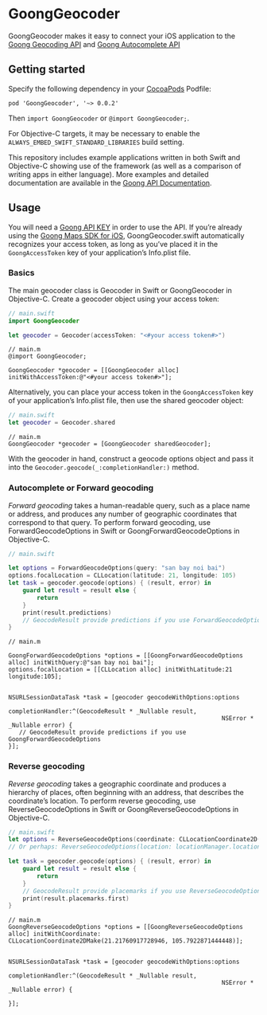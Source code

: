 
# GoongGeocoder

GoongGeocoder makes it easy to connect your iOS application to the [Goong Geocoding API](https://docs.goong.io/rest/guide/#geocode) and [Goong Autocomplete API](https://docs.goong.io/rest/guide/#place)


## Getting started

Specify the following dependency in your [CocoaPods](http://cocoapods.org/) Podfile:

```podspec
pod 'GoongGeocoder', '~> 0.0.2'
```

Then `import GoongGeocoder` or `@import GoongGeocoder;`.

For Objective-C targets, it may be necessary to enable the `ALWAYS_EMBED_SWIFT_STANDARD_LIBRARIES` build setting.

This repository includes example applications written in both Swift and Objective-C showing use of the framework (as well as a comparison of writing apps in either language). More examples and detailed documentation are available in the [Goong API Documentation](https://docs.goong.io).

## Usage

You will need a [Goong API KEY](https://account.goong.io) in order to use the API. If you’re already using the [Goong Maps SDK for iOS](https://docs.goong.io/ios/guide/), GoongGeocoder.swift automatically recognizes your access token, as long as you’ve placed it in the `GoongAccessToken` key of your application’s Info.plist file.

### Basics

The main geocoder class is Geocoder in Swift or GoongGeocoder in Objective-C. Create a geocoder object using your access token:

```swift
// main.swift
import GoongGeocoder

let geocoder = Geocoder(accessToken: "<#your access token#>")
```

```objc
// main.m
@import GoongGeocoder;

GoongGeocoder *geocoder = [[GoongGeocoder alloc] initWithAccessToken:@"<#your access token#>"];
```

Alternatively, you can place your access token in the `GoongAccessToken` key of your application’s Info.plist file, then use the shared geocoder object:

```swift
// main.swift
let geocoder = Geocoder.shared
```

```objc
// main.m
GoongGeocoder *geocoder = [GoongGeocoder sharedGeocoder];
```

With the geocoder in hand, construct a geocode options object and pass it into the `Geocoder.geocode(_:completionHandler:)` method.

### Autocomplete or Forward geocoding

_Forward geocoding_ takes a human-readable query, such as a place name or address, and produces any number of geographic coordinates that correspond to that query. To perform forward geocoding, use ForwardGeocodeOptions in Swift or GoongForwardGeocodeOptions in Objective-C.

```swift
// main.swift

let options = ForwardGeocodeOptions(query: "san bay noi bai")
options.focalLocation = CLLocation(latitude: 21, longitude: 105)
let task = geocoder.geocode(options) { (result, error) in
    guard let result = result else {
        return
    }
    print(result.predictions)
    // GeocodeResult provide predictions if you use ForwardGeocodeOptions
}
```

```objc
// main.m

GoongForwardGeocodeOptions *options = [[GoongForwardGeocodeOptions alloc] initWithQuery:@"san bay noi bai"];
options.focalLocation = [[CLLocation alloc] initWithLatitude:21 longitude:105];


NSURLSessionDataTask *task = [geocoder geocodeWithOptions:options
                                        completionHandler:^(GeocodeResult * _Nullable result,                                                            
                                                            NSError * _Nullable error) {
   // GeocodeResult provide predictions if you use GoongForwardGeocodeOptions
}];
```

### Reverse geocoding

_Reverse geocoding_ takes a geographic coordinate and produces a hierarchy of places, often beginning with an address, that describes the coordinate’s location. To perform reverse geocoding, use ReverseGeocodeOptions in Swift or GoongReverseGeocodeOptions in Objective-C.

```swift
// main.swift
let options = ReverseGeocodeOptions(coordinate: CLLocationCoordinate2D(latitude: 21.21760917728946, longitude: 105.7922871444448))
// Or perhaps: ReverseGeocodeOptions(location: locationManager.location)

let task = geocoder.geocode(options) { (result, error) in
    guard let result = result else {
        return
    }
    // GeocodeResult provide placemarks if you use ReverseGeocodeOptions
    print(result.placemarks.first)        
}
```

```objc
// main.m
GoongReverseGeocodeOptions *options = [[GoongReverseGeocodeOptions alloc] initWithCoordinate: CLLocationCoordinate2DMake(21.21760917728946, 105.7922871444448)];


NSURLSessionDataTask *task = [geocoder geocodeWithOptions:options
                                        completionHandler:^(GeocodeResult * _Nullable result,                                                            
                                                            NSError * _Nullable error) {
  
}];
```



